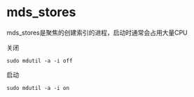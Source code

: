 # mds\_stores

mds\_stores是聚焦的创建索引的进程，启动时通常会占用大量CPU

关闭

```纯文本
sudo mdutil -a -i off
```

启动

```纯文本
sudo mdutil -a -i on
```
